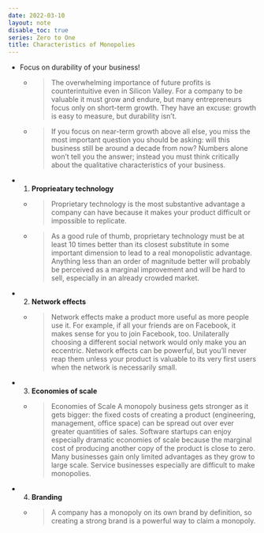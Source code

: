 ```yaml
---
date: 2022-03-10
layout: note
disable_toc: true
series: Zero to One
title: Characteristics of Monopolies
---
```


- Focus on durability of your business!
    - > The overwhelming importance of future profits is counterintuitive even in Silicon Valley. For a company to be valuable it must grow and endure, but many entrepreneurs focus only on short-term growth. They have an excuse: growth is easy to measure, but durability isn’t.
    - > If you focus on near-term growth above all else, you miss the most important question you should be asking: will this business still be around a decade from now? Numbers alone won’t tell you the answer; instead you must think critically about the qualitative characteristics of your business.
- 1. **Proprieatary technology**
    - > Proprietary technology is the most substantive advantage a company can have because it makes your product difficult or impossible to replicate.
    - > As a good rule of thumb, proprietary technology must be at least 10 times better than its closest substitute in some important dimension to lead to a real monopolistic advantage. Anything less than an order of magnitude better will probably be perceived as a marginal improvement and will be hard to sell, especially in an already crowded market.
- 2. **Network effects**
    - > Network effects make a product more useful as more people use it. For example, if all your friends are on Facebook, it makes sense for you to join Facebook, too. Unilaterally choosing a different social network would only make you an eccentric. Network effects can be powerful, but you’ll never reap them unless your product is valuable to its very first users when the network is necessarily small.
- 3. **Economies of scale**
    - > Economies of Scale A monopoly business gets stronger as it gets bigger: the fixed costs of creating a product (engineering, management, office space) can be spread out over ever greater quantities of sales. Software startups can enjoy especially dramatic economies of scale because the marginal cost of producing another copy of the product is close to zero. Many businesses gain only limited advantages as they grow to large scale. Service businesses especially are difficult to make monopolies.
- 4. **Branding**
    - > A company has a monopoly on its own brand by definition, so creating a strong brand is a powerful way to claim a monopoly.